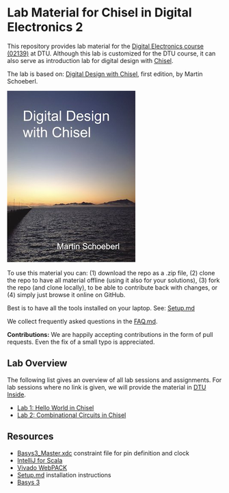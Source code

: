 # Lab Material for Chisel in Digital Electronics 2

This repository provides lab material for the
[Digital Electronics course (02139)](http://www2.imm.dtu.dk/courses/02139/) at DTU.
Although this lab is customized for the DTU course, it can also serve as
introduction lab for digital design with [Chisel](https://chisel.eecs.berkeley.edu/).

The lab is based on:
[Digital Design with Chisel](http://www.imm.dtu.dk/~masca/chisel-book.html),
first edition, by Martin Schoeberl.

[![Book Cover](figures/cover-small.jpg)](http://www.imm.dtu.dk/~masca/chisel-book.html)

To use this material you can:
(1) download the repo as a .zip file,
(2) clone the repo to have all material offline (using it also for your solutions),
(3) fork the repo (and clone locally), to be able to contribute back with changes,
or (4) simply just browse it online on GitHub.

Best is to have all the tools installed on your laptop.
See: [Setup.md](Setup.md)

We collect frequently asked questions in the [FAQ.md](FAQ.md).

**Contributions:** We are happily accepting contributions in the form of
pull requests. Even the fix of a small typo is appreciated.

## Lab Overview

The following list gives an overview of all lab sessions and assignments.
For lab sessions where no link is given, we will provide the material in
[DTU Inside](https://www.inside.dtu.dk).

 * [Lab 1: Hello World in Chisel](lab1)
 * [Lab 2: Combinational Circuits in Chisel](lab2)

## Resources

 * [Basys3_Master.xdc](Basys3_Master.xdc) constraint file for pin definition and clock
 * [IntelliJ for Scala](https://docs.scala-lang.org/getting-started-intellij-track/getting-started-with-scala-in-intellij.html)
 * [Vivado WebPACK](https://www.xilinx.com/products/design-tools/vivado/vivado-webpack.html)
 * [Setup.md](Setup.md) installation instructions
 * [Basys 3](https://reference.digilentinc.com/reference/programmable-logic/basys-3/start?redirect=1)
